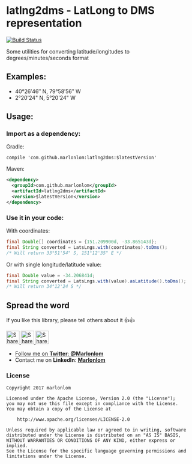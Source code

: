 # latlng2dms - LatLong to DMS representation

[![Build Status](https://travis-ci.org/marlonlom/latlng2dms.svg?branch=master)](https://travis-ci.org/marlonlom/latlng2dms)

Some utilities for converting latitude/longitudes to degrees/minutes/seconds format

## Examples:
- 40°26′46″ N, 79°58′56″ W
- 2°20'24" N, 5°20'24" W

## Usage:

### Import as a dependency:

Gradle:

```
compile 'com.github.marlonlom:latlng2dms:$latestVersion'
```

Maven:

```xml
<dependency>
  <groupId>com.github.marlonlom</groupId>
  <artifactId>latlng2dms</artifactId>
  <version>$latestVersion</version>
</dependency>
```

### Use it in your code:

With coordinates:

```java
final Double[] coordinates = {151.209900d, -33.865143d};
final String converted = LatsLngs.with(coordinates).toDms();
/* Will return 33°51'54" S, 151°12'35" E */
```

Or with single longitude/latitude value:

```java
final Double value = -34.206841d;
final String converted = LatsLngs.with(value).asLatitude().toDms();
/* Will return 34°12'24 S */
```


## Spread the word

If you like this library, please tell others about it :thumbsup::thumbsup:

<a href="https://twitter.com/intent/tweet?text=Trying%20to%20show%20coordinates%20more%20friendly%3F%20Check%20out%20this%20awesome%20library%20on%20Github%3A%20https://github.com/marlonlom/latlng2dms" target="_blank" title="share to twitter" style="width:100%"><img src="https://github.com/marlonlom/staticmaps_builder/blob/master/design/twitter_icon.png" title="Share on Twitter" width="35" height=35 />
<a href="https://plus.google.com/share?url=https://github.com/marlonlom/latlng2dms" target="_blank" title="share to G+" style="width:100%"><img src="https://github.com/marlonlom/staticmaps_builder/blob/master/design/googleplus_icon.png" target="_blank"  title="Share on Google+" width="35" height=35 />
<a href="https://www.facebook.com/sharer/sharer.php?u=https://github.com/marlonlom/latlng2dms" target="_blank" title="share to facebook" style="width:100%"><img src="https://github.com/marlonlom/staticmaps_builder/blob/master/design/facebook_icon.png" title="Share on Facebook" width="35" height=35 />

 - Follow me on **Twitter**: [**@Marlonlom**](https://twitter.com/marlonlom)
 - Contact me on **LinkedIn**: [**Marlonlom**](https://co.linkedin.com/in/marlonlom)


### License

```
Copyright 2017 marlonlom

Licensed under the Apache License, Version 2.0 (the "License");
you may not use this file except in compliance with the License.
You may obtain a copy of the License at

    http://www.apache.org/licenses/LICENSE-2.0

Unless required by applicable law or agreed to in writing, software
distributed under the License is distributed on an "AS IS" BASIS,
WITHOUT WARRANTIES OR CONDITIONS OF ANY KIND, either express or implied.
See the License for the specific language governing permissions and
limitations under the License.
```
